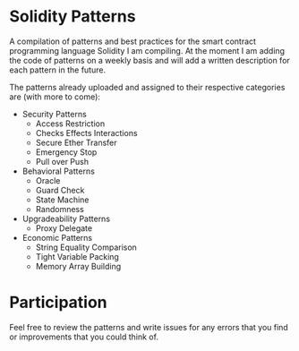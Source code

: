 # Solidity Patterns
A compilation of patterns and best practices for the smart contract programming language Solidity I am compiling. At the moment I am adding the code of patterns on a weekly basis and will add a written description for each pattern in the future.

The patterns already uploaded and assigned to their respective categories are (with more to come):
* Security Patterns
  * Access Restriction
  * Checks Effects Interactions
  * Secure Ether Transfer
  * Emergency Stop
  * Pull over Push
* Behavioral Patterns
  * Oracle
  * Guard Check
  * State Machine
  * Randomness
* Upgradeability Patterns
  * Proxy Delegate
* Economic Patterns
  * String Equality Comparison
  * Tight Variable Packing
  * Memory Array Building

# Participation
Feel free to review the patterns and write issues for any errors that you find or improvements that you could think of.
